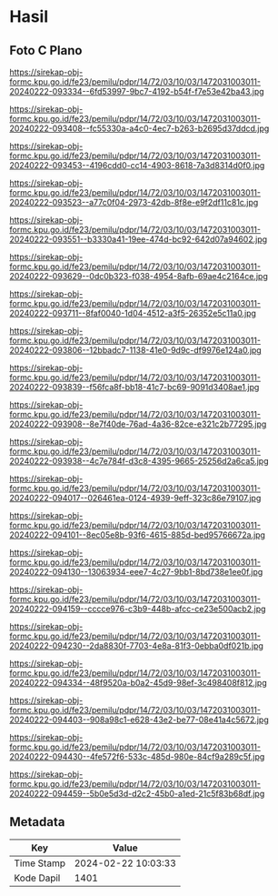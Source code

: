 # Hasil

## Foto C Plano

https://sirekap-obj-formc.kpu.go.id/fe23/pemilu/pdpr/14/72/03/10/03/1472031003011-20240222-093334--6fd53997-9bc7-4192-b54f-f7e53e42ba43.jpg

https://sirekap-obj-formc.kpu.go.id/fe23/pemilu/pdpr/14/72/03/10/03/1472031003011-20240222-093408--fc55330a-a4c0-4ec7-b263-b2695d37ddcd.jpg

https://sirekap-obj-formc.kpu.go.id/fe23/pemilu/pdpr/14/72/03/10/03/1472031003011-20240222-093453--4196cdd0-cc14-4903-8618-7a3d8314d0f0.jpg

https://sirekap-obj-formc.kpu.go.id/fe23/pemilu/pdpr/14/72/03/10/03/1472031003011-20240222-093523--a77c0f04-2973-42db-8f8e-e9f2df11c81c.jpg

https://sirekap-obj-formc.kpu.go.id/fe23/pemilu/pdpr/14/72/03/10/03/1472031003011-20240222-093551--b3330a41-19ee-474d-bc92-642d07a94602.jpg

https://sirekap-obj-formc.kpu.go.id/fe23/pemilu/pdpr/14/72/03/10/03/1472031003011-20240222-093629--0dc0b323-f038-4954-8afb-69ae4c2164ce.jpg

https://sirekap-obj-formc.kpu.go.id/fe23/pemilu/pdpr/14/72/03/10/03/1472031003011-20240222-093711--8faf0040-1d04-4512-a3f5-26352e5c11a0.jpg

https://sirekap-obj-formc.kpu.go.id/fe23/pemilu/pdpr/14/72/03/10/03/1472031003011-20240222-093806--12bbadc7-1138-41e0-9d9c-df9976e124a0.jpg

https://sirekap-obj-formc.kpu.go.id/fe23/pemilu/pdpr/14/72/03/10/03/1472031003011-20240222-093839--f56fca8f-bb18-41c7-bc69-9091d3408ae1.jpg

https://sirekap-obj-formc.kpu.go.id/fe23/pemilu/pdpr/14/72/03/10/03/1472031003011-20240222-093908--8e7f40de-76ad-4a36-82ce-e321c2b77295.jpg

https://sirekap-obj-formc.kpu.go.id/fe23/pemilu/pdpr/14/72/03/10/03/1472031003011-20240222-093938--4c7e784f-d3c8-4395-9665-25256d2a6ca5.jpg

https://sirekap-obj-formc.kpu.go.id/fe23/pemilu/pdpr/14/72/03/10/03/1472031003011-20240222-094017--026461ea-0124-4939-9eff-323c86e79107.jpg

https://sirekap-obj-formc.kpu.go.id/fe23/pemilu/pdpr/14/72/03/10/03/1472031003011-20240222-094101--8ec05e8b-93f6-4615-885d-bed95766672a.jpg

https://sirekap-obj-formc.kpu.go.id/fe23/pemilu/pdpr/14/72/03/10/03/1472031003011-20240222-094130--13063934-eee7-4c27-9bb1-8bd738e1ee0f.jpg

https://sirekap-obj-formc.kpu.go.id/fe23/pemilu/pdpr/14/72/03/10/03/1472031003011-20240222-094159--cccce976-c3b9-448b-afcc-ce23e500acb2.jpg

https://sirekap-obj-formc.kpu.go.id/fe23/pemilu/pdpr/14/72/03/10/03/1472031003011-20240222-094230--2da8830f-7703-4e8a-81f3-0ebba0df021b.jpg

https://sirekap-obj-formc.kpu.go.id/fe23/pemilu/pdpr/14/72/03/10/03/1472031003011-20240222-094334--48f9520a-b0a2-45d9-98ef-3c498408f812.jpg

https://sirekap-obj-formc.kpu.go.id/fe23/pemilu/pdpr/14/72/03/10/03/1472031003011-20240222-094403--908a98c1-e628-43e2-be77-08e41a4c5672.jpg

https://sirekap-obj-formc.kpu.go.id/fe23/pemilu/pdpr/14/72/03/10/03/1472031003011-20240222-094430--4fe572f6-533c-485d-980e-84cf9a289c5f.jpg

https://sirekap-obj-formc.kpu.go.id/fe23/pemilu/pdpr/14/72/03/10/03/1472031003011-20240222-094459--5b0e5d3d-d2c2-45b0-a1ed-21c5f83b68df.jpg


## Metadata

| Key        | Value               |
| ---------- | ------------------- |
| Time Stamp | 2024-02-22 10:03:33 |
| Kode Dapil | 1401                |



